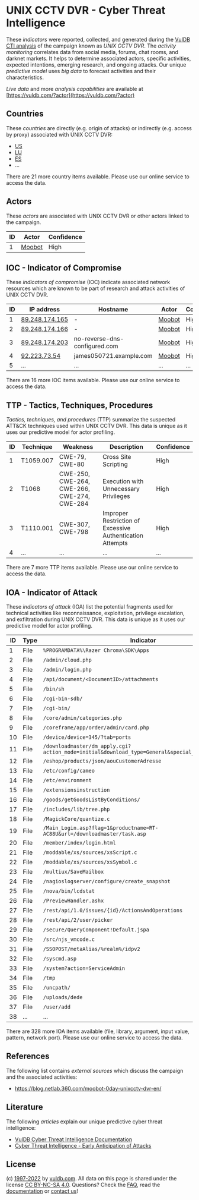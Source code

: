# UNIX CCTV DVR - Cyber Threat Intelligence

These _indicators_ were reported, collected, and generated during the [VulDB CTI analysis](https://vuldb.com/?kb.cti) of the campaign known as _UNIX CCTV DVR_. The _activity monitoring_ correlates data from social media, forums, chat rooms, and darknet markets. It helps to determine associated actors, specific activities, expected intentions, emerging research, and ongoing attacks. Our unique _predictive model_ uses _big data_ to forecast activities and their characteristics.

_Live data_ and more _analysis capabilities_ are available at [https://vuldb.com/?actor](https://vuldb.com/?actor)

## Countries

These _countries_ are directly (e.g. origin of attacks) or indirectly (e.g. access by proxy) associated with UNIX CCTV DVR:

* [US](https://vuldb.com/?country.us)
* [LU](https://vuldb.com/?country.lu)
* [ES](https://vuldb.com/?country.es)
* ...

There are 21 more country items available. Please use our online service to access the data.

## Actors

These _actors_ are associated with UNIX CCTV DVR or other actors linked to the campaign.

ID | Actor | Confidence
-- | ----- | ----------
1 | [Moobot](https://vuldb.com/?actor.moobot) | High

## IOC - Indicator of Compromise

These _indicators of compromise_ (IOC) indicate associated network resources which are known to be part of research and attack activities of UNIX CCTV DVR.

ID | IP address | Hostname | Actor | Confidence
-- | ---------- | -------- | ----- | ----------
1 | [89.248.174.165](https://vuldb.com/?ip.89.248.174.165) | - | [Moobot](https://vuldb.com/?actor.moobot) | High
2 | [89.248.174.166](https://vuldb.com/?ip.89.248.174.166) | - | [Moobot](https://vuldb.com/?actor.moobot) | High
3 | [89.248.174.203](https://vuldb.com/?ip.89.248.174.203) | no-reverse-dns-configured.com | [Moobot](https://vuldb.com/?actor.moobot) | High
4 | [92.223.73.54](https://vuldb.com/?ip.92.223.73.54) | james050721.example.com | [Moobot](https://vuldb.com/?actor.moobot) | High
5 | ... | ... | ... | ...

There are 16 more IOC items available. Please use our online service to access the data.

## TTP - Tactics, Techniques, Procedures

_Tactics, techniques, and procedures_ (TTP) summarize the suspected ATT&CK techniques used within UNIX CCTV DVR. This data is unique as it uses our predictive model for actor profiling.

ID | Technique | Weakness | Description | Confidence
-- | --------- | -------- | ----------- | ----------
1 | T1059.007 | CWE-79, CWE-80 | Cross Site Scripting | High
2 | T1068 | CWE-250, CWE-264, CWE-266, CWE-274, CWE-284 | Execution with Unnecessary Privileges | High
3 | T1110.001 | CWE-307, CWE-798 | Improper Restriction of Excessive Authentication Attempts | High
4 | ... | ... | ... | ...

There are 7 more TTP items available. Please use our online service to access the data.

## IOA - Indicator of Attack

These _indicators of attack_ (IOA) list the potential fragments used for technical activities like reconnaissance, exploitation, privilege escalation, and exfiltration during UNIX CCTV DVR. This data is unique as it uses our predictive model for actor profiling.

ID | Type | Indicator | Confidence
-- | ---- | --------- | ----------
1 | File | `%PROGRAMDATA%\Razer Chroma\SDK\Apps` | High
2 | File | `/admin/cloud.php` | High
3 | File | `/admin/login.php` | High
4 | File | `/api/document/<DocumentID>/attachments` | High
5 | File | `/bin/sh` | Low
6 | File | `/cgi-bin-sdb/` | High
7 | File | `/cgi-bin/` | Medium
8 | File | `/core/admin/categories.php` | High
9 | File | `/coreframe/app/order/admin/card.php` | High
10 | File | `/device/device=345/?tab=ports` | High
11 | File | `/downloadmaster/dm_apply.cgi?action_mode=initial&download_type=General&special_cgi=get_language` | High
12 | File | `/eshop/products/json/aouCustomerAdresse` | High
13 | File | `/etc/config/cameo` | High
14 | File | `/etc/environment` | High
15 | File | `/extensionsinstruction` | High
16 | File | `/goods/getGoodsListByConditions/` | High
17 | File | `/includes/lib/tree.php` | High
18 | File | `/MagickCore/quantize.c` | High
19 | File | `/Main_Login.asp?flag=1&productname=RT-AC88U&url=/downloadmaster/task.asp` | High
20 | File | `/member/index/login.html` | High
21 | File | `/moddable/xs/sources/xsScript.c` | High
22 | File | `/moddable/xs/sources/xsSymbol.c` | High
23 | File | `/multiux/SaveMailbox` | High
24 | File | `/nagioslogserver/configure/create_snapshot` | High
25 | File | `/nova/bin/lcdstat` | High
26 | File | `/PreviewHandler.ashx` | High
27 | File | `/rest/api/1.0/issues/{id}/ActionsAndOperations` | High
28 | File | `/rest/api/2/user/picker` | High
29 | File | `/secure/QueryComponent!Default.jspa` | High
30 | File | `/src/njs_vmcode.c` | High
31 | File | `/SSOPOST/metaAlias/%realm%/idpv2` | High
32 | File | `/syscmd.asp` | Medium
33 | File | `/system?action=ServiceAdmin` | High
34 | File | `/tmp` | Low
35 | File | `/uncpath/` | Medium
36 | File | `/uploads/dede` | High
37 | File | `/user/add` | Medium
38 | ... | ... | ...

There are 328 more IOA items available (file, library, argument, input value, pattern, network port). Please use our online service to access the data.

## References

The following list contains _external sources_ which discuss the campaign and the associated activities:

* https://blog.netlab.360.com/moobot-0day-unixcctv-dvr-en/

## Literature

The following _articles_ explain our unique predictive cyber threat intelligence:

* [VulDB Cyber Threat Intelligence Documentation](https://vuldb.com/?kb.cti)
* [Cyber Threat Intelligence - Early Anticipation of Attacks](https://www.scip.ch/en/?labs.20201022)

## License

(c) [1997-2022](https://vuldb.com/?kb.changelog) by [vuldb.com](https://vuldb.com/?kb.about). All data on this page is shared under the license [CC BY-NC-SA 4.0](https://creativecommons.org/licenses/by-nc-sa/4.0/). Questions? Check the [FAQ](https://vuldb.com/?kb.faq), read the [documentation](https://vuldb.com/?kb) or [contact us](https://vuldb.com/?contact)!
